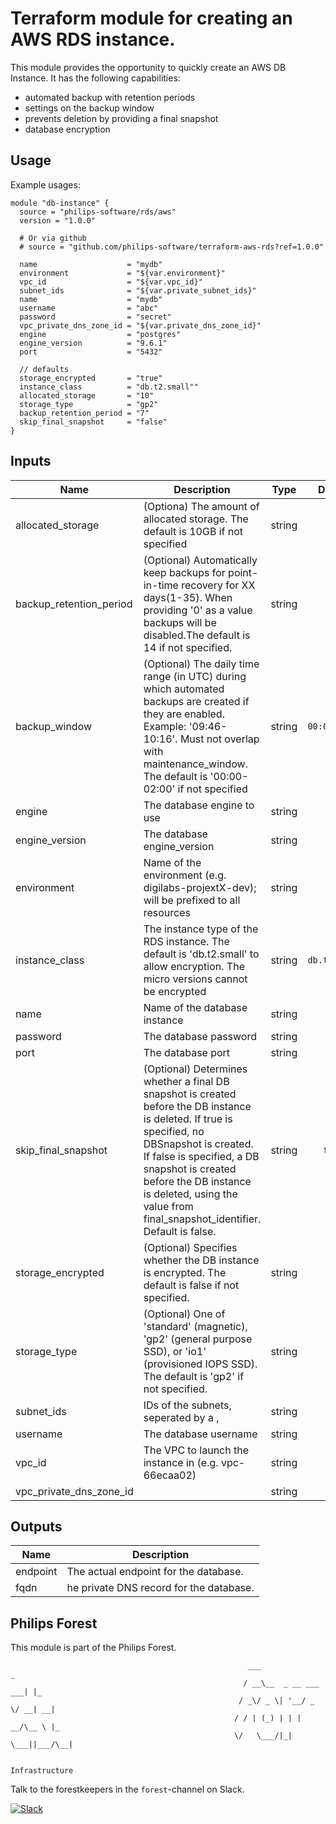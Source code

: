 # Terraform module for creating an AWS RDS instance.

This module provides the opportunity to quickly create an AWS DB Instance.
It has the following capabilities:

- automated backup with retention periods
- settings on the backup window
- prevents deletion by providing a final snapshot
- database encryption

## Usage
Example usages:

```
module "db-instance" {
  source = "philips-software/rds/aws"
  version = "1.0.0"

  # Or via github
  # source = "github.com/philips-software/terraform-aws-rds?ref=1.0.0"

  name                    = "mydb"
  environment             = "${var.environment}"
  vpc_id                  = "${var.vpc_id}"
  subnet_ids              = "${var.private_subnet_ids}"
  name                    = "mydb"
  username                = "abc"
  password                = "secret"
  vpc_private_dns_zone_id = "${var.private_dns_zone_id}"
  engine                  = "postgres"
  engine_version          = "9.6.1"
  port                    = "5432"

  // defaults
  storage_encrypted       = "true"
  instance_class          = "db.t2.small""
  allocated_storage       = "10"
  storage_type            = "gp2"
  backup_retention_period = "7"
  skip_final_snapshot     = "false"
}

```


## Inputs

| Name                    | Description                                                                                                                                                                                                                                                                                          | Type   | Default       | Required |
|-------------------------|------------------------------------------------------------------------------------------------------------------------------------------------------------------------------------------------------------------------------------------------------------------------------------------------------|:------:|:-------------:|:--------:|
| allocated_storage       | (Optiona) The amount of allocated storage. The default is 10GB if not specified                                                                                                                                                                                                                      | string | `10`          | no       |
| backup_retention_period | (Optional) Automatically keep backups for point-in-time recovery for XX days(1-35). When providing '0' as a value backups will be disabled.The default is 14 if not specified.                                                                                                                       | string | `7`           | no       |
| backup_window           | (Optional) The daily time range (in UTC) during which automated backups are created if they are enabled. Example: '09:46-10:16'. Must not overlap with maintenance_window. The default is '00:00-02:00' if not specified                                                                             | string | `00:00-02:00` | no       |
| engine                  | The database engine to use                                                                                                                                                                                                                                                                           | string | -             | yes      |
| engine_version          | The database engine_version                                                                                                                                                                                                                                                                          | string | -             | yes      |
| environment             | Name of the environment (e.g. digilabs-projextX-dev); will be prefixed to all resources                                                                                                                                                                                                              | string | -             | yes      |
| instance_class          | The instance type of the RDS instance. The default is 'db.t2.small' to allow encryption. The micro versions cannot be encrypted                                                                                                                                                                      | string | `db.t2.small` | no       |
| name                    | Name of the database instance                                                                                                                                                                                                                                                                        | string | -             | yes      |
| password                | The database password                                                                                                                                                                                                                                                                                | string | -             | yes      |
| port                    | The database port                                                                                                                                                                                                                                                                                    | string | -             | yes      |
| skip_final_snapshot     | (Optional) Determines whether a final DB snapshot is created before the DB instance is deleted. If true is specified, no DBSnapshot is created. If false is specified, a DB snapshot is created before the DB instance is deleted, using the value from final_snapshot_identifier. Default is false. | string | `false`       | no       |
| storage_encrypted       | (Optional) Specifies whether the DB instance is encrypted. The default is false if not specified.                                                                                                                                                                                                    | string | `true`        | no       |
| storage_type            | (Optional) One of 'standard' (magnetic), 'gp2' (general purpose SSD), or 'io1' (provisioned IOPS SSD). The default is 'gp2' if not specified.                                                                                                                                                        | string | `gp2`         | no       |
| subnet_ids              | IDs of the subnets, seperated by a ,                                                                                                                                                                                                                                                                 | string | -             | yes      |
| username                | The database username                                                                                                                                                                                                                                                                                | string | -             | yes      |
| vpc_id                  | The VPC to launch the instance in (e.g. vpc-66ecaa02)                                                                                                                                                                                                                                                | string | -             | yes      |
| vpc_private_dns_zone_id |                                                                                                                                                                                                                                                                                                      | string | -             | yes      |

## Outputs

| Name     | Description                             |
|----------|-----------------------------------------|
| endpoint | The actual endpoint for the database.   |
| fqdn     | he private DNS record for the database. |



## Philips Forest

This module is part of the Philips Forest.

```
                                                     ___                   _
                                                    / __\__  _ __ ___  ___| |_
                                                   / _\/ _ \| '__/ _ \/ __| __|
                                                  / / | (_) | | |  __/\__ \ |_
                                                  \/   \___/|_|  \___||___/\__|  

                                                                 Infrastructure
```

Talk to the forestkeepers in the `forest`-channel on Slack.

[![Slack](https://philips-software-slackin.now.sh/badge.svg)](https://philips-software-slackin.now.sh)
